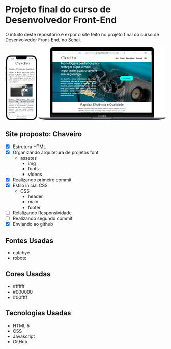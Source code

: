 # Projeto final do curso de Desenvolvedor Front-End

O intuito deste repositório é expor o site feito no projeto final do curso de Desenvolvedor Front-End, no Senai. 

<div align =center>
    <img src="./assets/img/iPhone-13-PRO-127.0.0.1.png" width=100>
    <img src="./assets/img/Macbook-Air-127.0.0.1.png" width=400>
</div>

## Site proposto: Chaveiro

- [x]  Estrutura HTML
- [x] Organizando arquitetura de projetos font 
    - assetes
        - img
        - fonts
        - vídeos
- [x] Realizando primeiro commit
- [x] Estilo inicial CSS
    - CSS
        - header
        - main
        - footer
- [ ] Relalizando Responsividade        
- [ ] Realizando segundo commit
- [x] Enviando ao github

## Fontes Usadas
- catchye
- roboto

## Cores Usadas
- #ffffff
- #000000
- #00ffff

## Tecnologias Usadas
- HTML 5
- CSS 
- Javascript
- GitHub
